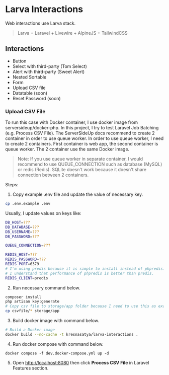 # Larva Interactions

Web interactions use Larva stack.

> Larva = Laravel + Livewire + AlpineJS + TailwindCSS

## Interactions

- Button
- Select with third-party (Tom Select)
- Alert with third-party (Sweet Alert)
- Nested Sortable
- Form
- Upload CSV file
- Datatable (soon)
- Reset Password (soon)

### Upload CSV File

To run this case with Docker container, I use docker image from serversideup/docker-php. In this project, I try to test Laravel Job Batching (e.g. Process CSV File). The ServerSideUp docs recommend to create 2 container in order to use queue worker. In order to use queue worker, I need to create 2 containers. First container is web app, the second container is queue worker. The 2 container use the same Docker image.

> Note: If you use queue worker in separate container, I would recommend to use QUEUE_CONNECTION such as database (MySQL) or redis (Redis). SQLite doesn't work because it doesn't share connection between 2 containers.

Steps:

1. Copy example .env file and update the value of necessary key.

```bash
cp .env.example .env
```

Usually, I update values on keys like:

```bash
DB_HOST=???
DB_DATABASE=???
DB_USERNAME=???
DB_PASSWORD=???

QUEUE_CONNECTION=???

REDIS_HOST=???
REDIS_PASSWORD=???
REDIS_PORT=6379
# I'm using predis because it is simple to install instead of phpredis.
# I understand that performance of phpredis is better than predis.
REDIS_CLIENT=predis
```

2. Run necessary command below.

```bash
composer install
php artisan key:generate
# Copy csv file to storage/app folder because I need to use this as example.
cp csvfile/* storage/app
```

3. Build docker image with command below.

```bash
# Build a Docker image
docker build --no-cache -t kresnasatya/larva-interactions .
```

4. Run docker compose with command below.

```
docker compose -f dev.docker-compose.yml up -d
```

5. Open [http://localhost:8080](http://localhost:8080) then click **Process CSV File** in Laravel Features section.
